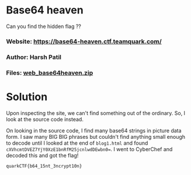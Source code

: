 Base64 heaven
=

Can you find the hidden flag ??

### Website: https://base64-heaven.ctf.teamquark.com/

### Author: Harsh Patil

### Files: [web_base64heaven.zip](./web_base64heaven.zip)

Solution
=

Upon inspecting the site, we can't find something out of the ordinary. So, I look at the source code instead.

On looking in the source code, I find many base64 strings in picture data form. I saw many BIG BIG phrases but couldn't find anything small enough to decode until I looked at the end of `blog1.html` and found `cXVhcmtDVEZ7YjY0XzE1bnRfM25jcnlwdDEwbn0=`. I went to CyberChef and decoded this and got the flag!

`quarkCTF{b64_15nt_3ncrypt10n}`
